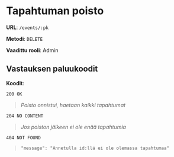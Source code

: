# Tapahtuman poisto

**URL**: `/events/:pk`

**Metodi**: `DELETE`

**Vaadittu rooli**: Admin

## Vastauksen paluukoodit

**Koodit**:

`200 OK`

> _Poisto onnistui, haetaan kaikki tapahtumat_

`204 NO CONTENT`

> _Jos poiston jälkeen ei ole enää tapahtumia_

`404 NOT FOUND`

> `"message": "Annetulla id:llä ei ole olemassa tapahtumaa"`
